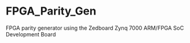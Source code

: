 # FPGA_Parity_Gen
FPGA parity generator using the Zedboard Zynq 7000 ARM/FPGA SoC Development Board 

